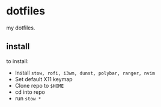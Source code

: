 # dotfiles
my dotfiles.
## install
to install:
* Install `stow, rofi, i3wm, dunst, polybar, ranger, nvim`
* Set default X11 keymap
* Clone repo to `$HOME`
* cd into repo
* run `stow *`
